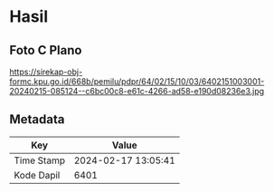 # Hasil

## Foto C Plano

https://sirekap-obj-formc.kpu.go.id/668b/pemilu/pdpr/64/02/15/10/03/6402151003001-20240215-085124--c6bc00c8-e61c-4266-ad58-e190d08236e3.jpg


## Metadata

| Key        | Value               |
| ---------- | ------------------- |
| Time Stamp | 2024-02-17 13:05:41 |
| Kode Dapil | 6401                |



